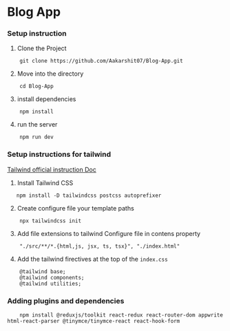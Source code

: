 # Blog App

### Setup instruction

1. Clone the Project

```
    git clone https://github.com/Aakarshit07/Blog-App.git
```
2. Move into the directory

```
    cd Blog-App
```

3. install dependencies

```
    npm install
```

4. run the server

```
    npm run dev
```


### Setup instructions for  tailwind

[Tailwind official instruction Doc](https://tailwindcss.com/docs/installation)

1. Install Tailwind CSS

```
   npm install -D tailwindcss postcss autoprefixer
```

2. Create configure file your template paths

```
    npx tailwindcss init
```

3. Add file extensions to tailwind Configure file in contens property

```
    "./src/**/*.{html,js, jsx, ts, tsx}", "./index.html"
```

4. Add the tailwind firectives at the top of the `index.css`

```
    @tailwind base;
    @tailwind components;
    @tailwind utilities;
```

### Adding plugins and dependencies

```
    npm install @reduxjs/toolkit react-redux react-router-dom appwrite html-react-parser @tinymce/tinymce-react react-hook-form
```
